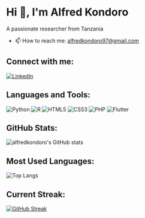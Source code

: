 # Hi 👋, I'm Alfred Kondoro

A passionate researcher from Tanzania

- 📫 How to reach me: alfredkondoro97@gmail.com

## Connect with me:
[![LinkedIn](https://img.shields.io/badge/LinkedIn-Connect-blue)]([https://www.linkedin.com/in/alfredkondoro](https://www.linkedin.com/in/alfred-kondoro-b70605181/))

## Languages and Tools:
![Python](https://img.shields.io/badge/-Python-black?style=flat-square&logo=python)
![R](https://img.shields.io/badge/-R-black?style=flat-square&logo=r)
![HTML5](https://img.shields.io/badge/-HTML5-black?style=flat-square&logo=html5)
![CSS3](https://img.shields.io/badge/-CSS3-black?style=flat-square&logo=css3)
![PHP](https://img.shields.io/badge/-PHP-black?style=flat-square&logo=php)
![Flutter](https://img.shields.io/badge/-Flutter-black?style=flat-square&logo=flutter)

## GitHub Stats:
![alfredkondoro's GitHub stats](https://github-readme-stats.vercel.app/api?username=alfredkondoro&show_icons=true&theme=radical)

## Most Used Languages:
![Top Langs](https://github-readme-stats.vercel.app/api/top-langs/?username=alfredkondoro&layout=compact&theme=radical)

## Current Streak:
[![GitHub Streak](http://github-readme-streak-stats.herokuapp.com?user=alfredkondoro&theme=radical)](https://git.io/streak-stats)
